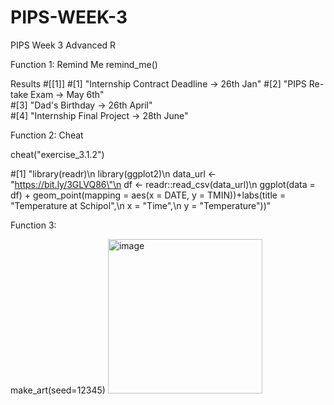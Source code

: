 # PIPS-WEEK-3
PIPS Week 3 Advanced R 

Function 1: Remind Me 
remind_me()

Results 
#[[1]]
#[1] "Internship Contract Deadline -> 26th Jan"
#[2] "PIPS Re-take Exam -> May 6th"            
#[3] "Dad's Birthday -> 26th April"            
#[4] "Internship Final Project -> 28th June"   

Function 2: Cheat

cheat("exercise_3.1.2")

#[1] "library(readr)\n    library(ggplot2)\n    data_url <- \"https://bit.ly/3GLVQ86\"\n    df <- readr::read_csv(data_url)\n    ggplot(data = df) + geom_point(mapping = aes(x = DATE, y = TMIN))+labs(title = \"Temperature at Schipol\",\n       x = \"Time\",\n       y = \"Temperature\"))"


Function 3: 

make_art(seed=12345)
<img width="247" alt="image" src="https://github.com/GaayathriThampi/PIPS-WEEK-3/assets/157879947/33868d04-f3cb-4adf-a80b-d82e19bec255">








